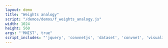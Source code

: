 ```yaml
---
layout: demo
title: "Weights analogy"
script: "/demos/demos/f_weights_analogy.js"
width: 1024
height: 560
args: "'MNIST', true"
script_includes: "'jquery', 'convnetjs', 'dataset', 'convnet', 'visualizer'"
---
```



